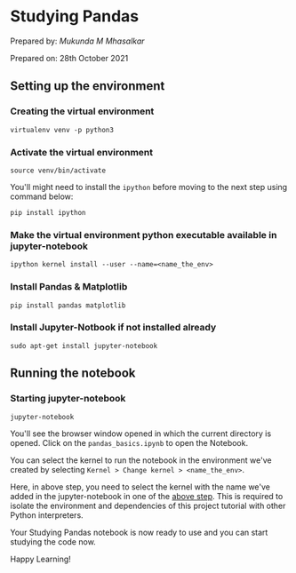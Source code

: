 # Studying Pandas

Prepared by: _Mukunda M Mhasalkar_

Prepared on: 28th October 2021

## Setting up the environment

### Creating the virtual environment

```
virtualenv venv -p python3
```

### Activate the virtual environment

```
source venv/bin/activate
```

You'll might need to install the `ipython` before moving to the next step using command below:

```
pip install ipython
```

### Make the virtual environment python executable available in jupyter-notebook

```
ipython kernel install --user --name=<name_the_env>
```

### Install Pandas & Matplotlib

```
pip install pandas matplotlib
```

### Install Jupyter-Notbook if not installed already

```
sudo apt-get install jupyter-notebook
```

## Running the notebook

### Starting jupyter-notebook

```
jupyter-notebook
```

You'll see the browser window opened in which the current directory is opened. Click on the `pandas_basics.ipynb` to open the Notebook.

You can select the kernel to run the notebook in the environment we've created by selecting `Kernel > Change kernel > <name_the_env>`.

Here, in above step, you need to select the kernel with the name we've added in the jupyter-notebook in one of the [above step](#make-the-virtual-environment-python-executable-available-in-jupyter-notebook). This is required to isolate the environment and dependencies of this project tutorial with other Python interpreters.

Your Studying Pandas notebook is now ready to use and you can start studying the code now.

Happy Learning!
